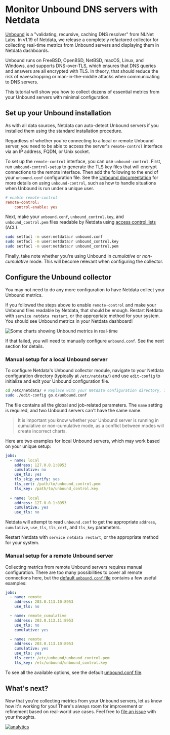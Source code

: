 <!--
---
title: "Monitor Unbound DNS servers with Netdata"
date: 2020-03-31
custom_edit_url: https://github.com/netdata/netdata/edit/master/docs/tutorials/collect-unbound-metrics.md
---
-->

# Monitor Unbound DNS servers with Netdata

[Unbound](https://nlnetlabs.nl/projects/unbound/about/) is a "validating, recursive, caching DNS resolver" from NLNet
Labs. In v1.19 of Netdata, we release a completely refactored collector for collecting real-time metrics from Unbound
servers and displaying them in Netdata dashboards.

Unbound runs on FreeBSD, OpenBSD, NetBSD, macOS, Linux, and Windows, and supports DNS-over-TLS, which ensures that DNS
queries and answers are all encrypted with TLS. In theory, that should reduce the risk of eavesdropping or
man-in-the-middle attacks when communicating to DNS servers.

This tutorial will show you how to collect dozens of essential metrics from your Unbound servers with minimal
configuration.

## Set up your Unbound installation

As with all data sources, Netdata can auto-detect Unbound servers if you installed them using the standard installation
procedure.

Regardless of whether you're connecting to a local or remote Unbound server, you need to be able to access the server's
`remote-control` interface via an IP address, FQDN, or Unix socket.

To set up the `remote-control` interface, you can use `unbound-control`. First, run `unbound-control-setup` to generate
the TLS key files that will encrypt connections to the remote interface. Then add the following to the end of your
`unbound.conf` configuration file. See the [Unbound
documentation](https://nlnetlabs.nl/documentation/unbound/howto-setup/#setup-remote-control) for more details on using
`unbound-control`, such as how to handle situations when Unbound is run under a unique user.

```conf
# enable remote-control
remote-control:
    control-enable: yes
```

Next, make your `unbound.conf`, `unbound_control.key`, and `unbound_control.pem` files readable by Netdata using [access
control lists](https://wiki.archlinux.org/index.php/Access_Control_Lists) (ACL).

```bash
sudo setfacl -m user:netdata:r unbound.conf
sudo setfacl -m user:netdata:r unbound_control.key
sudo setfacl -m user:netdata:r unbound_control.pem
```

Finally, take note whether you're using Unbound in _cumulative_ or _non-cumulative_ mode. This will become relevant when
configuring the collector.

## Configure the Unbound collector

You may not need to do any more configuration to have Netdata collect your Unbound metrics.

If you followed the steps above to enable `remote-control` and make your Unbound files readable by Netdata, that should
be enough. Restart Netdata with `service netdata restart`, or the appropriate method for your system. You should see
Unbound metrics in your Netdata dashboard!

![Some charts showing Unbound metrics in real-time](https://user-images.githubusercontent.com/1153921/69659974-93160f00-103c-11ea-88e6-27e9efcf8c0d.png)

If that failed, you will need to manually configure `unbound.conf`. See the next section for details.

### Manual setup for a local Unbound server

To configure Netdata's Unbound collector module, navigate to your Netdata configuration directory (typically at
`/etc/netdata/`) and use `edit-config` to initialize and edit your Unbound configuration file.

```bash
cd /etc/netdata/ # Replace with your Netdata configuration directory, if not /etc/netdata/
sudo ./edit-config go.d/unbound.conf
```

The file contains all the global and job-related parameters. The `name` setting is required, and two Unbound servers
can't have the same name.

> It is important you know whether your Unbound server is running in cumulative or non-cumulative mode, as a conflict
> between modes will create incorrect charts.

Here are two examples for local Unbound servers, which may work based on your unique setup:

```yaml
jobs:
  - name: local
    address: 127.0.0.1:8953
    cumulative: no
    use_tls: yes
    tls_skip_verify: yes
    tls_cert: /path/to/unbound_control.pem
    tls_key: /path/to/unbound_control.key
  
  - name: local
    address: 127.0.0.1:8953
    cumulative: yes
    use_tls: no
```

Netdata will attempt to read `unbound.conf` to get the appropriate `address`, `cumulative`, `use_tls`, `tls_cert`, and
`tls_key` parameters. 

Restart Netdata with `service netdata restart`, or the appropriate method for your system.

### Manual setup for a remote Unbound server

Collecting metrics from remote Unbound servers requires manual configuration. There are too many possibilities to cover
all remote connections here, but the [default `unbound.conf`
file](https://github.com/netdata/go.d.plugin/blob/master/config/go.d/unbound.conf) contains a few useful examples:

```yaml
jobs:
  - name: remote
    address: 203.0.113.10:8953
    use_tls: no

  - name: remote_cumulative
    address: 203.0.113.11:8953
    use_tls: no
    cumulative: yes

  - name: remote
    address: 203.0.113.10:8953
    cumulative: yes
    use_tls: yes
    tls_cert: /etc/unbound/unbound_control.pem
    tls_key: /etc/unbound/unbound_control.key
```

To see all the available options, see the default [unbound.conf
file](https://github.com/netdata/go.d.plugin/blob/master/config/go.d/unbound.conf).

## What's next?

Now that you're collecting metrics from your Unbound servers, let us know how it's working for you! There's always room
for improvement or refinement based on real-world use cases. Feel free to [file an
issue](https://github.com/netdata/netdata/issues/new?labels=bug%2C+needs+triage&template=bug_report.md) with your
thoughts.

[![analytics](https://www.google-analytics.com/collect?v=1&aip=1&t=pageview&_s=1&ds=github&dr=https%3A%2F%2Fgithub.com%2Fnetdata%2Fnetdata&dl=https%3A%2F%2Fmy-netdata.io%2Fgithub%2Fdocs%2Ftutorials%2Funbound-metrics&_u=MAC~&cid=5792dfd7-8dc4-476b-af31-da2fdb9f93d2&tid=UA-64295674-3)](<>)
